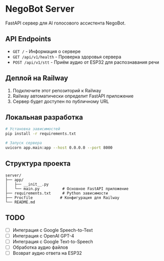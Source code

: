 # NegoBot Server

FastAPI сервер для AI голосового ассистента NegoBot.

## API Endpoints

- `GET /` - Информация о сервере
- `GET /api/v1/health` - Проверка здоровья сервера
- `POST /api/v1/stt` - Приём аудио от ESP32 для распознавания речи

## Деплой на Railway

1. Подключите этот репозиторий к Railway
2. Railway автоматически определит FastAPI приложение
3. Сервер будет доступен по публичному URL

## Локальная разработка

```bash
# Установка зависимостей
pip install -r requirements.txt

# Запуск сервера
uvicorn app.main:app --host 0.0.0.0 --port 8000
```

## Структура проекта

```
server/
├── app/
│   ├── __init__.py
│   └── main.py          # Основное FastAPI приложение
├── requirements.txt     # Python зависимости
├── Procfile            # Конфигурация для Railway
└── README.md
```

## TODO

- [ ] Интеграция с Google Speech-to-Text
- [ ] Интеграция с OpenAI GPT-4
- [ ] Интеграция с Google Text-to-Speech
- [ ] Обработка аудио файлов
- [ ] Возврат аудио ответа на ESP32 
